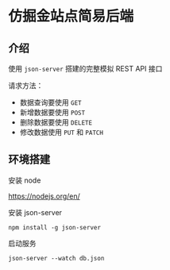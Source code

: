 # 仿掘金站点简易后端

## 介绍

使用 `json-server` 搭建的完整模拟 REST API 接口



请求方法：

- 数据查询要使用 `GET`
- 新增数据要使用 `POST`
- 删除数据要使用 `DELETE`
- 修改数据使用 `PUT` 和 `PATCH`



## 环境搭建

安装 node

https://nodejs.org/en/

安装 json-server

```shell
npm install -g json-server
```

启动服务

```shell
json-server --watch db.json
```









